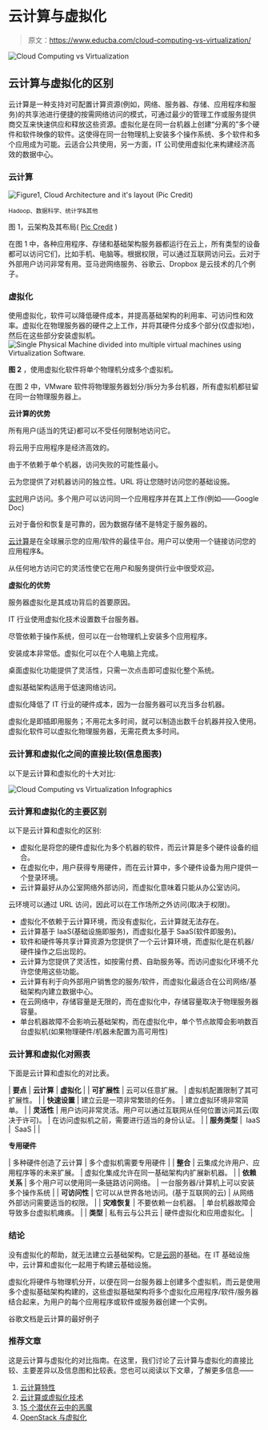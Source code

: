 # 云计算与虚拟化

> 原文：<https://www.educba.com/cloud-computing-vs-virtualization/>

![Cloud Computing vs Virtualization](img/821dfa659c1d279837035c78a74a2b60.png)



## 云计算与虚拟化的区别

云计算是一种支持对可配置计算资源(例如，网络、服务器、存储、应用程序和服务)的共享池进行便捷的按需网络访问的模式，可通过最少的管理工作或服务提供商交互来快速供应和释放这些资源。虚拟化是在同一台机器上创建“分离的”多个硬件和软件映像的软件。这使得在同一台物理机上安装多个操作系统、多个软件和多个应用成为可能。云适合公共使用，另一方面，IT 公司使用虚拟化来构建经济高效的数据中心。

### 云计算

![Figure1, Cloud Architecture and it's layout (Pic Credit)](img/c52bd94da927841caa8fb8e9422fec5b.png)



<small>Hadoop、数据科学、统计学&其他</small>

图 1，云架构及其布局( [Pic Credit](https://www.slideshare.net/Agarwaljay/cloud-computing-simple-ppt-41561620) )

在图 1 中，各种应用程序、存储和基础架构服务器都运行在云上，所有类型的设备都可以访问它们，比如手机、电脑等。根据权限，可以通过互联网访问云。云对于外部用户访问非常有用。亚马逊网络服务、谷歌云、Dropbox 是云技术的几个例子。

### 虚拟化

使用虚拟化，软件可以降低硬件成本，并提高基础架构的利用率、可访问性和效率。虚拟化在物理服务器的硬件之上工作，并将其硬件分成多个部分(仅虚拟地)，然后在这些部分安装虚拟机。![Single Physical Machine divided into multiple virtual machines using Virtualization Software.](img/c3c147741c511b2bb28ac5f69424e45b.png)



**图 2** ，使用虚拟化软件将单个物理机分成多个虚拟机。

在图 2 中，VMware 软件将物理服务器划分/拆分为多台机器，所有虚拟机都驻留在同一台物理服务器上。

**云计算的优势**

所有用户(适当的凭证)都可以不受任何限制地访问它。

将云用于应用程序是经济高效的。

由于不依赖于单个机器，访问失败的可能性最小。

云为您提供了对机器访问的独立性。URL 将让您随时访问您的基础设施。

[实时](https://www.educba.com/real-time-analytics/)用户访问。多个用户可以访问同一个应用程序并在其上工作(例如——Google Doc)

云对于备份和恢复是可靠的，因为数据存储不是特定于服务器的。

[云计算](https://www.educba.com/benefits-of-cloud-computing/)是在全球展示您的应用/软件的最佳平台。用户可以使用一个链接访问您的应用程序&。

从任何地方访问它的灵活性使它在用户和服务提供行业中很受欢迎。

**虚拟化的优势**

服务器虚拟化是其成功背后的首要原因。

IT 行业使用虚拟化技术设置数千台服务器。

尽管依赖于操作系统，但可以在一台物理机上安装多个应用程序。

安装成本非常低。虚拟化可以在个人电脑上完成。

桌面虚拟化功能提供了灵活性，只需一次点击即可虚拟化整个系统。

虚拟基础架构适用于低速网络访问。

虚拟化降低了 IT 行业的硬件成本，因为一台服务器可以充当多台机器。

虚拟化是即插即用服务；不用花太多时间，就可以制造出数千台机器并投入使用。虚拟化软件可以虚拟化物理服务器，无需花费太多时间。

### 云计算和虚拟化之间的直接比较(信息图表)

以下是云计算和虚拟化的十大对比:

![Cloud Computing vs Virtualization Infographics](img/c4b7833ef89968667ac3852fc6a7cb25.png)



### 云计算和虚拟化的主要区别

以下是云计算和虚拟化的区别:

*   虚拟化是将您的硬件虚拟化为多个机器的软件，而云计算是多个硬件设备的组合。
*   在虚拟化中，用户获得专用硬件，而在云计算中，多个硬件设备为用户提供一个登录环境。
*   云计算最好从办公室网络外部访问，而虚拟化意味着只能从办公室访问。

云环境可以通过 URL 访问，因此可以在工作场所之外访问(取决于权限)。

*   虚拟化不依赖于云计算环境，而没有虚拟化，云计算就无法存在。
*   云计算基于 IaaS(基础设施即服务)，而虚拟化基于 SaaS(软件即服务)。
*   软件和硬件等共享计算资源为您提供了一个云计算环境，而虚拟化是在机器/硬件操作之后出现的。
*   云计算为您提供了灵活性，如按需付费、自助服务等。而访问虚拟化环境不允许您使用这些功能。
*   云计算有利于向外部用户销售您的服务/软件，而虚拟化最适合在公司网络/基础架构内建立数据中心。
*   在云网络中，存储容量是无限的，而在虚拟化中，存储容量取决于物理服务器容量。
*   单台机器故障不会影响云基础架构，而在虚拟化中，单个节点故障会影响数百台虚拟机(如果物理硬件/机器未配置为高可用性)

### 云计算和虚拟化对照表

下面是云计算和虚拟化的对比表。

| **要点** | **云计算** | **虚拟化** |
| **可扩展性** | 云可以任意扩展。 | 虚拟机配置限制了其可扩展性。 |
| **快速设置** | 建立云是一项非常繁琐的任务。 | 建立虚拟环境非常简单。 |
| **灵活性** | 用户访问非常灵活。用户可以通过互联网从任何位置访问其云(取决于许可)。 | 在访问虚拟机之前，需要进行适当的身份认证。 |
| **服务类型** |  IaaS |  SaaS |
| 

**专用硬件**

 | 多种硬件创造了云计算 | 多个虚拟机需要专用硬件 |
| **整合** | 云集成允许用户、应用程序等的未来扩展。 | 虚拟化集成允许在同一基础架构内扩展新机器。 |
| **依赖关系** | 多个用户可以使用同一条链路访问网络。 | 一台服务器/计算机上可以安装多个操作系统 |
| **可访问性** | 它可以从世界各地访问。(基于互联网的云) | 从网络外部访问需要适当的权限。 |
| **灾难恢复** | 不要依赖一台机器。 | 单台机器故障会导致多台虚拟机瘫痪。 |
| **类型** | 私有云与公共云 | 硬件虚拟化和应用虚拟化。 |

### 结论

没有虚拟化的帮助，就无法建立云基础架构。它是[云网](https://www.educba.com/cloud-networking/)的基础。在 IT 基础设施中，云计算和虚拟化一起用于构建云基础设施。

虚拟化将硬件与物理机分开，以便在同一台服务器上创建多个虚拟机，而云是使用多个虚拟基础架构构建的，这些虚拟基础架构将多个虚拟化应用程序/软件/服务器结合起来，为用户的每个应用程序或软件或服务器创建一个实例。

谷歌文档是云计算的最好例子

### 推荐文章

这是云计算与虚拟化的对比指南。在这里，我们讨论了云计算与虚拟化的直接比较、主要差异以及信息图和比较表。您也可以阅读以下文章，了解更多信息——

1.  [云计算特性](https://www.educba.com/cloud-computing-features/)
2.  [云计算或虚拟化技术](https://www.educba.com/cloud-computing-or-virtualization-techniques/)
3.  [15 个潜伏在云中的恶魔](https://www.educba.com/cloud-services/)
4.  [OpenStack 与虚拟化](https://www.educba.com/openstack-vs-virtualization/)





